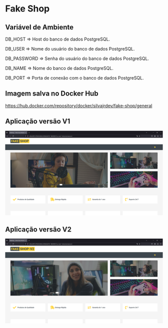 # Fake Shop


## Variável de Ambiente
DB_HOST	=> Host do banco de dados PostgreSQL.

DB_USER => Nome do usuário do banco de dados PostgreSQL.

DB_PASSWORD	=> Senha do usuário do banco de dados PostgreSQL.

DB_NAME	=>	Nome do banco de dados PostgreSQL.

DB_PORT	=>	Porta de conexão com o banco de dados PostgreSQL.


## Imagem salva no Docker Hub
https://hub.docker.com/repository/docker/silvajrdev/fake-shop/general


## Aplicação versão V1
![](FakeShopV1.png)


## Aplicação versão V2
![](FakeShopV2.png)